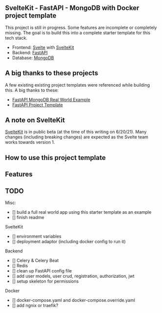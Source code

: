 ## SvelteKit - FastAPI - MongoDB with Docker project template
This project is still in progress. Some features are incomplete or completely missing. The goal is to build this into a complete starter template for this tech stack.

- Frontend: [Svelte](https://svelte.dev/) with [SvelteKit](https://kit.svelte.dev/)
- Backend: [FastAPI](https://fastapi.tiangolo.com/)
- Database: [MongoDB](https://www.mongodb.com/)

## A big thanks to these projects
A few existing existing project templates were referenced while building this. A big thanks to these:
- [FastAPI MongoDB Real World Example](https://github.com/markqiu/fastapi-mongodb-realworld-example-app)
- [FastAPI Project Template](https://fastapi.tiangolo.com/project-generation/)

## A note on SvelteKit
[SvelteKit](https://kit.svelte.dev/) is in public beta (at the time of this writing on 6/20/21). Many changes (including breaking changes) are expected as the Svelte team works towards version 1.

## How to use this project template

## Features

## TODO
Misc:
- [] build a full real world app using this starter template as an example
- [] finish readme

SvelteKit
- [] environment variables
- [] deployment adaptor (including docker config to run it)

Backend
- [] Celery & Celery Beat
- [] Redis
- [] clean up FastAPI config file
- [] add user models, user crud, registration, authorization, jwt 
- [] setup skeleton for permissions

Docker
- [] docker-compose.yaml and docker-compose.override.yaml
- [] add ngnix or traefik?